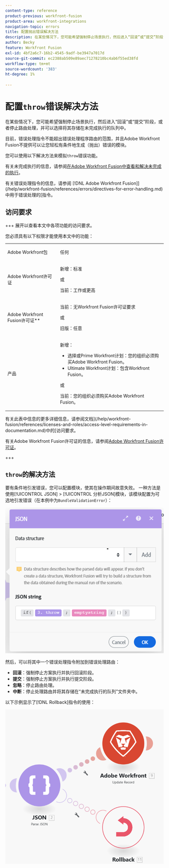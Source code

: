 ```yaml
---
content-type: reference
product-previous: workfront-fusion
product-area: workfront-integrations
navigation-topic: errors
title: 配置抛出错误解决方法
description: 在某些情况下，您可能希望强制停止场景执行，然后进入“回滚”或“提交”阶段，或者停止路由处理，然后将其存储在查看队列中，并在Adobe Workfront Fusion中解决未完成的执行。
author: Becky
feature: Workfront Fusion
exl-id: 4bf2a6c7-16b2-4545-9adf-be3947a7017d
source-git-commit: ec2388ab509e89aec71278210bc4ab6f55ed38fd
workflow-type: tm+mt
source-wordcount: '383'
ht-degree: 1%

---
```


# 配置`throw`错误解决方法

在某些情况下，您可能希望强制停止场景执行，然后进入“回滚”或“提交”阶段，或者停止路由处理，并可以选择将其存储在未完成执行的队列中。

目前，错误处理指令不能超出错误处理程序路由的范围，并且Adobe Workfront Fusion不提供可以让您轻松有条件地生成（抛出）错误的模块。

您可以使用以下解决方法来模拟`throw`错误功能。

有关未完成执行的信息，请参阅[在Adobe Workfront Fusion中查看和解决未完成的执行](/help/workfront-fusion/manage-scenarios/view-and-resolve-incomplete-executions.md)。

有关错误处理指令的信息，请参阅 [!DNL Adobe Workfront Fusion]](/help/workfront-fusion/references/errors/directives-for-error-handling.md)中用于错误处理的[指令。

## 访问要求

+++ 展开以查看本文中各项功能的访问要求。

您必须具有以下权限才能使用本文中的功能：

<table style="table-layout:auto">
 <col> 
 <col> 
 <tbody> 
  <tr> 
   <td role="rowheader">Adobe Workfront包 
   <td> <p>任何</p> </td> 
  </tr> 
  <tr data-mc-conditions=""> 
   <td role="rowheader">Adobe Workfront许可证</td> 
   <td> <p>新增：标准</p><p>或</p><p>当前：工作或更高</p> </td> 
  </tr> 
  <tr> 
   <td role="rowheader">Adobe Workfront Fusion许可证**</td> 
   <td>
   <p>当前：无Workfront Fusion许可证要求</p>
   <p>或</p>
   <p>旧版：任意 </p>
   </td> 
  </tr> 
  <tr> 
   <td role="rowheader">产品</td> 
   <td>
   <p>新增：</p> <ul><li>选择或Prime Workfront计划：您的组织必须购买Adobe Workfront Fusion。</li><li>Ultimate Workfront计划：包含Workfront Fusion。</li></ul>
   <p>或</p>
   <p>当前：您的组织必须购买Adobe Workfront Fusion。</p>
   </td> 
  </tr>
 </tbody> 
</table>

有关此表中信息的更多详细信息，请参阅文档](/help/workfront-fusion/references/licenses-and-roles/access-level-requirements-in-documentation.md)中的[访问要求。

有关Adobe Workfront Fusion许可证的信息，请参阅[Adobe Workfront Fusion许可证](/help/workfront-fusion/set-up-and-manage-workfront-fusion/licensing-operations-overview/license-automation-vs-integration.md)。

+++

## `throw`的解决方法

要有条件地引发错误，您可以配置模块，使其在操作期间故意失败。 一种方法是使用[!UICONTROL JSON] > [!UICONTROL 分析JSON]模块，该模块配置为可选地引发错误（在本例中为`BundleValidationError`）：

![JSON错误](assets/json-parse-json.png)

然后，可以将其中一个错误处理指令附加到错误处理路由：

* **回滚**：强制停止方案执行并执行回滚阶段。
* **提交**：强制停止方案执行并执行提交阶段。
* **忽略**：停止路由处理。
* **中断**：停止处理路由并将其存储在“未完成执行的队列”文件夹中。

以下示例显示了[!DNL Rollback]指令的使用：

![Rollback指令](assets/rollback-directive.png)
